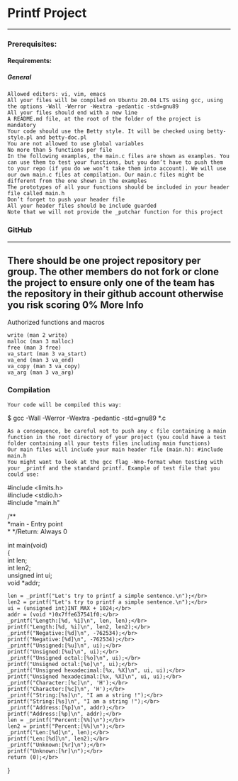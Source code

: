 # Printf Project
---
### Prerequisites:
#### Requirements:</br>
##### General

    Allowed editors: vi, vim, emacs
    All your files will be compiled on Ubuntu 20.04 LTS using gcc, using the options -Wall -Werror -Wextra -pedantic -std=gnu89
    All your files should end with a new line
    A README.md file, at the root of the folder of the project is mandatory
    Your code should use the Betty style. It will be checked using betty-style.pl and betty-doc.pl
    You are not allowed to use global variables
    No more than 5 functions per file
    In the following examples, the main.c files are shown as examples. You can use them to test your functions, but you don’t have to push them to your repo (if you do we won’t take them into account). We will use our own main.c files at compilation. Our main.c files might be different from the one shown in the examples
    The prototypes of all your functions should be included in your header file called main.h
    Don’t forget to push your header file
    All your header files should be include guarded
    Note that we will not provide the _putchar function for this project

### GitHub
----

There should be one project repository per group. The other members do not fork or clone the project to ensure only one of the team has the repository in their github account otherwise you risk scoring 0%
More Info
---
Authorized functions and macros

    write (man 2 write)
    malloc (man 3 malloc)
    free (man 3 free)
    va_start (man 3 va_start)
    va_end (man 3 va_end)
    va_copy (man 3 va_copy)
    va_arg (man 3 va_arg)

### Compilation

    Your code will be compiled this way:

$ gcc -Wall -Werror -Wextra -pedantic -std=gnu89 *.c

    As a consequence, be careful not to push any c file containing a main function in the root directory of your project (you could have a test folder containing all your tests files including main functions)
    Our main files will include your main header file (main.h): #include main.h
    You might want to look at the gcc flag -Wno-format when testing with your _printf and the standard printf. Example of test file that you could use:
    
    
#include <limits.h></br>
#include <stdio.h></br>
#include "main.h"</br>

/**</br>
  *main - Entry point</br>
  *
  */Return: Always 0</br>
  
int main(void)</br>
{</br>
    int len;</br>
    int len2;</br>
    unsigned int ui;</br>
    void *addr;</br>

    len = _printf("Let's try to printf a simple sentence.\n");</br>
    len2 = printf("Let's try to printf a simple sentence.\n");</br>
    ui = (unsigned int)INT_MAX + 1024;</br>
    addr = (void *)0x7ffe637541f0;</br>
    _printf("Length:[%d, %i]\n", len, len);</br>
    printf("Length:[%d, %i]\n", len2, len2);</br>
    _printf("Negative:[%d]\n", -762534);</br>
    printf("Negative:[%d]\n", -762534);</br>
    _printf("Unsigned:[%u]\n", ui);</br>
    printf("Unsigned:[%u]\n", ui);</br>
    _printf("Unsigned octal:[%o]\n", ui);</br>
    printf("Unsigned octal:[%o]\n", ui);</br>
    _printf("Unsigned hexadecimal:[%x, %X]\n", ui, ui);</br>
    printf("Unsigned hexadecimal:[%x, %X]\n", ui, ui);</br>
    _printf("Character:[%c]\n", 'H');</br>
    printf("Character:[%c]\n", 'H');</br>
    _printf("String:[%s]\n", "I am a string !");</br>
    printf("String:[%s]\n", "I am a string !");</br>
    _printf("Address:[%p]\n", addr);</br>
    printf("Address:[%p]\n", addr);</br>
    len = _printf("Percent:[%%]\n");</br>
    len2 = printf("Percent:[%%]\n");</br>
    _printf("Len:[%d]\n", len);</br>
    printf("Len:[%d]\n", len2);</br>
    _printf("Unknown:[%r]\n");</br>
    printf("Unknown:[%r]\n");</br>
    return (0);</br>
}</br>

